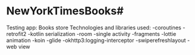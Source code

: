 # NewYorkTimesBooks#
Testing app: Books store
Technologies and libraries used:
-coroutines
-retrofit2 
-kotlin serialization
-room
-single activity
-fragments
-lottie animation
-koin
-glide
-okhttp3:logging-interceptor
-swiperefreshlayout
-web view
